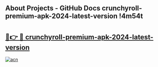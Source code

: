 ## About Projects - GitHub Docs crunchyroll-premium-apk-2024-latest-version !4m54t

# <h2><a href="https://andorid.site?title=crunchyroll-premium-apk-2024-latest-version&ref=19M">🔗👉 🔴 crunchyroll-premium-apk-2024-latest-version</a></h2>

[![acn](https://github.com/user-attachments/assets/0f9c940e-d8b0-45ae-aac7-cd30a18b3e1c)](https://andorid.site?title=crunchyroll-premium-apk-2024-latest-version&ref=19M)
